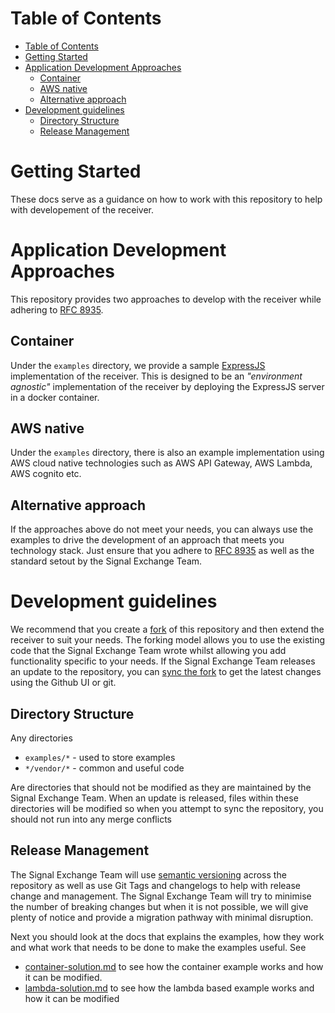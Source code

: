 # Table of Contents

- [Table of Contents](#table-of-contents)
- [Getting Started](#getting-started)
- [Application Development Approaches](#application-development-approaches)
  - [Container](#container)
  - [AWS native](#aws-native)
  - [Alternative approach](#alternative-approach)
- [Development guidelines](#development-guidelines)
  - [Directory Structure](#directory-structure)
  - [Release Management](#release-management)

# Getting Started

These docs serve as a guidance on how to work with this repository to help with developement of the receiver.

# Application Development Approaches

This repository provides two approaches to develop with the receiver while adhering to [RFC 8935](https://www.rfc-editor.org/rfc/rfc8935.html).

## Container

Under the `examples` directory, we provide a sample [ExpressJS](https://expressjs.com/) implementation of the receiver. This is designed to be an _"environment agnostic"_ implementation of the receiver by deploying the ExpressJS server in a docker container.

## AWS native

Under the `examples` directory, there is also an example implementation using AWS cloud native technologies such as AWS API Gateway, AWS Lambda, AWS cognito etc.

## Alternative approach

If the approaches above do not meet your needs, you can always use the examples to drive the development of an approach that meets you technology stack. Just ensure that you adhere to [RFC 8935](https://www.rfc-editor.org/rfc/rfc8935.html) as well as the standard setout by the Signal Exchange Team.

# Development guidelines

We recommend that you create a [fork](https://docs.github.com/en/pull-requests/collaborating-with-pull-requests/working-with-forks) of this repository and then extend the receiver to suit your needs. The forking model allows you to use the existing code that the Signal Exchange Team wrote whilst allowing you add functionality specific to your needs. If the Signal Exchange Team releases an update to the repository, you can [sync the fork](https://docs.github.com/en/pull-requests/collaborating-with-pull-requests/working-with-forks/syncing-a-fork) to get the latest changes using the Github UI or git.

## Directory Structure

Any directories

- `examples/*` - used to store examples
- `*/vendor/*` - common and useful code

Are directories that should not be modified as they are maintained by the Signal Exchange Team. When an update is released, files within these directories will be modified so when you attempt to sync the repository, you should not run into any merge conflicts

## Release Management

The Signal Exchange Team will use [semantic versioning](https://semver.org/) across the repository as well as use Git Tags and changelogs to help with release change and management. The Signal Exchange Team will try to minimise the number of breaking changes but when it is not possible, we will give plenty of notice and provide a migration pathway with minimal disruption.

Next you should look at the docs that explains the examples, how they work and what work that needs to be done to make the examples useful. See

- [container-solution.md](container-solution.md) to see how the container example works and how it can be modified.
- [lambda-solution.md](lambda-solution.md) to see how the lambda based example works and how it can be modified
